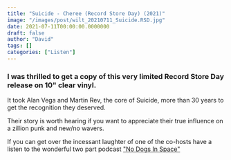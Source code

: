 ```yaml
---
title: "Suicide - Cheree (Record Store Day) (2021)"
image: "/images/post/wilt_20210711_Suicide.RSD.jpg"
date: 2021-07-11T00:00:00.0000000
draft: false
author: "David"
tags: []
categories: ["Listen"]
---
```

### I was thrilled to get a copy of this very limited Record Store Day release on 10" clear vinyl.

 It took Alan Vega and Martin Rev, the core of Suicide, more than 30 years to get the recognition they deserved. 

 Their story is worth hearing if you want to appreciate their true influence on a zillion punk and new/no wavers.

 If you can get over the incessant laughter of one of the co-hosts have a listen to the wonderful two part podcast ["No Dogs In Space"](https://open.spotify.com/episode/27a5KNBqhraNg5dwvKB6GJ)
